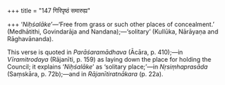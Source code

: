 +++
title = "147 गिरिपृष्ठं समारुह्य"

+++
‘*Niḥśalāke*’—‘Free from grass or such other places of concealment.’
(Medhātithi, Govindarāja and Nandana);—‘solitary’ (Kullūka, Nārāyaṇa and
Rāghavānanda).

This verse is quoted in *Parāśaramādhava* (Ācāra, p. 410);—in
*Vīramitrodaya* (Rājanīti, p. 159) as laying down the place for holding
the Council; it explains ‘*Niḥśalāke*’ as ‘solitary place;’—in
*Nṛsiṃhaprasāda* (Saṃskāra, p. 72b);—and in *Rājanītiratnākara* (p.
22a).


